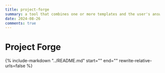 ```yaml
---
title: project-forge
summary: a tool that combines one or more templates and the user's answers to questions to generate a code project
date: 2024-08-26
comments: true
---
```


# Project Forge

{%
include-markdown
"../README.md"
start="<!--start-->"
end="<!--end-->"
rewrite-relative-urls=false
%}
